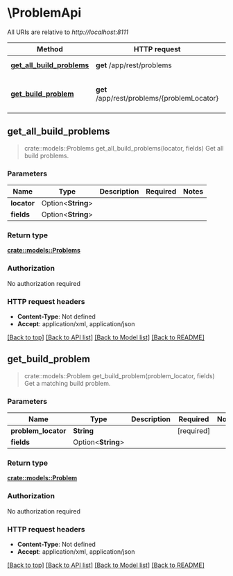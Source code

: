 # \ProblemApi

All URIs are relative to *http://localhost:8111*

Method | HTTP request | Description
------------- | ------------- | -------------
[**get_all_build_problems**](ProblemApi.md#get_all_build_problems) | **get** /app/rest/problems | Get all build problems.
[**get_build_problem**](ProblemApi.md#get_build_problem) | **get** /app/rest/problems/{problemLocator} | Get a matching build problem.



## get_all_build_problems

> crate::models::Problems get_all_build_problems(locator, fields)
Get all build problems.

### Parameters


Name | Type | Description  | Required | Notes
------------- | ------------- | ------------- | ------------- | -------------
**locator** | Option<**String**> |  |  |
**fields** | Option<**String**> |  |  |

### Return type

[**crate::models::Problems**](problems.md)

### Authorization

No authorization required

### HTTP request headers

- **Content-Type**: Not defined
- **Accept**: application/xml, application/json

[[Back to top]](#) [[Back to API list]](../README.md#documentation-for-api-endpoints) [[Back to Model list]](../README.md#documentation-for-models) [[Back to README]](../README.md)


## get_build_problem

> crate::models::Problem get_build_problem(problem_locator, fields)
Get a matching build problem.

### Parameters


Name | Type | Description  | Required | Notes
------------- | ------------- | ------------- | ------------- | -------------
**problem_locator** | **String** |  | [required] |
**fields** | Option<**String**> |  |  |

### Return type

[**crate::models::Problem**](problem.md)

### Authorization

No authorization required

### HTTP request headers

- **Content-Type**: Not defined
- **Accept**: application/xml, application/json

[[Back to top]](#) [[Back to API list]](../README.md#documentation-for-api-endpoints) [[Back to Model list]](../README.md#documentation-for-models) [[Back to README]](../README.md)

